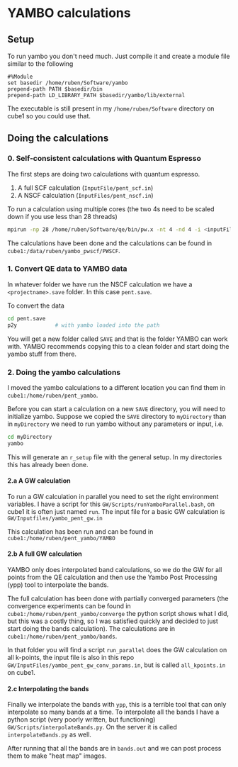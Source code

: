 # YAMBO calculations

## Setup 
To run yambo you don't need much. Just compile it and create a module file similar to the following

```text
#%Module
set basedir /home/ruben/Software/yambo
prepend-path PATH $basedir/bin
prepend-path LD_LIBRARY_PATH $basedir/yambo/lib/external
```

The executable is still present in my `/home/ruben/Software` directory on cube1 so you could use that.


## Doing the calculations

### 0. Self-consistent calculations with Quantum Espresso

The first steps are doing two calculations with quantum espresso.

1. A full SCF calculation (`InputFile/pent_scf.in`)
2. A NSCF calculation (`InputFiles/pent_nscf.in`)

To run a calculation using multiple cores (the two 4s need to be scaled down if you use less than 28 threads)

```bash
mpirun -np 28 /home/ruben/Software/qe/bin/pw.x -nt 4 -nd 4 -i <inputFile>.in
```

The calculations have been done and the calculations can be found in `cube1:/data/ruben/yambo_pwscf/PWSCF`.

### 1. Convert QE data to YAMBO data

In whatever folder we have run the NSCF calculation we have a `<projectname>.save` folder. In this case `pent.save`. 

To convert the data

```bash
cd pent.save
p2y            # with yambo loaded into the path
```

You will get a new folder called `SAVE` and that is the folder YAMBO can work with. YAMBO recommends copying this to a clean folder and start doing the yambo stuff from there. 

### 2. Doing the yambo calculations
I moved the yambo calculations to a different location you can find them in `cube1:/home/ruben/pent_yambo`.

Before you can start a calculation on a new `SAVE` directory, you will need to
initialize yambo. Suppose we copied the `SAVE` directory to `myDirectory` than
in `myDirectory` we need to run yambo without any parameters or input, i.e.

```bash
cd myDirectory
yambo
```

This will generate an `r_setup` file with the general setup. In my directories this has already been done.

#### 2.a A GW calculation
To run a GW calculation in parallel you need to set the right environment variables. I have a script for this `GW/Scripts/runYamboParallel.bash`, on cube1 it is often just named `run`. The input file for a basic GW calculation is `GW/Inputfiles/yambo_pent_gw.in`

This calculation has been run and can be found in `cube1:/home/ruben/pent_yambo/YAMBO`

#### 2.b A full GW calculation
YAMBO only does interpolated band calculations, so we do the GW for all points from the QE calculation and then use the Yambo Post Processing (ypp) tool to interpolate the bands.

The full calculation has been done with partially converged parameters (the convergence experiments can be found in `cube1:/home/ruben/pent_yambo/converge` the python script shows what I did, but this was a costly thing, so I was satisfied quickly and decided to just start doing the bands calculation). The calculations are in `cube1:/home/ruben/pent_yambo/bands`. 

In that folder you will find a script `run_parallel` does the GW calculation on all k-points, the input file is also in this repo `GW/InputFiles/yambo_pent_gw_conv_params.in`, but is called `all_kpoints.in` on cube1.

#### 2.c Interpolating the bands
Finally we interpolate the bands with `ypp`, this is a terrible tool that can only interpolate so many bands at a time. To interpolate all the bands I have a python script (very poorly written, but functioning) `GW/Scripts/interpolateBands.py`. On the server it is called `interpolateBands.py` as well. 

After running that all the bands are in `bands.out` and we can post process them to make "heat map" images. 